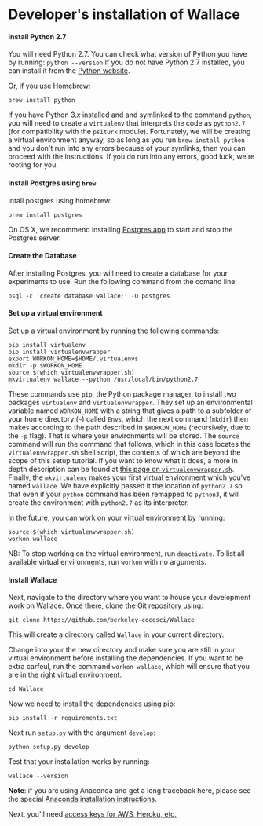 # Developer's installation of Wallace

#### Install Python 2.7

You will need Python 2.7. You can check what version of Python you have by running:
    ```
    python --version
    ```
If you do not have Python 2.7 installed, you can install it from the [Python website](https://www.python.org/downloads/).

Or, if you use Homebrew:
```
brew install python
```

If you have Python 3.*x* installed and and symlinked to the command `python`, you will need to create a `virtualenv` that interprets the code as `python2.7` (for compatibility with the `psiturk` module). Fortunately, we will be creating a virtual environment anyway, so as long as you run `brew install python` and you don't run into any errors because of your symlinks, then you can proceed with the instructions. If you do run into any errors, good luck, we're rooting for you. 

#### Install Postgres using `brew`

Intall postgres using homebrew:

```
brew install postgres
```

On OS X, we recommend installing [Postgres.app](postgresapp.com) to start and stop the Postgres server.

#### Create the Database

After installing Postgres, you will need to create a database for your experiments to use. Run the following command from the comand line:

```
psql -c 'create database wallace;' -U postgres
```

#### Set up a virtual environment

Set up a virtual environment by running the following commands:

```
pip install virtualenv
pip install virtualenvwrapper
export WORKON_HOME=$HOME/.virtualenvs
mkdir -p $WORKON_HOME
source $(which virtualenvwrapper.sh)
mkvirtualenv wallace --python /usr/local/bin/python2.7
```

These commands use `pip`, the Python package manager, to install two packages `virtualenv` and `virtualenvwrapper`. They set up an environmental variable named `WORKON_HOME` with a string that gives a path to a subfolder of your home directory (`~`) called `Envs`, which the next command (`mkdir`) then makes according to the path described in `$WORKON_HOME` (recursively, due to the `-p` flag). That is where your environments will be stored. The `source` command will run the command that follows, which in this case locates the `virtualenvwrapper.sh` shell script, the contents of which are beyond the scope of this setup tutorial. If you want to know what it does, a more in depth description can be found at [this page on `virtualenvwrapper.sh`](http://virtualenvwrapper.readthedocs.org/en/latest/install.html#python-interpreter-virtualenv-and-path). Finally, the `mkvirtualenv` makes your first virtual environment which you've named `wallace`. We have explicitly passed it the location of `python2.7` so that even if your `python` command has been remapped to `python3`, it will create the environment with `python2.7` as its interpreter.

In the future, you can work on your virtual environment by running:

```
source $(which virtualenvwrapper.sh)
workon wallace
```

NB: To stop working on the virtual environment, run `deactivate`. To list all available virtual environments, run `workon` with no arguments.

#### Install Wallace

Next, navigate to the directory where you want to house your development work on Wallace. Once there, clone the Git repository using:

```
git clone https://github.com/berkeley-cocosci/Wallace
```

This will create a directory called `Wallace` in your current directory. 

Change into your the new directory and make sure you are still in your virtual environment before installing the dependencies. If you want to be extra carfeul, run the command `workon wallace`, which will ensure that you are in the right virtual environment.

```
cd Wallace
```

Now we need to install the dependencies using pip:

```
pip install -r requirements.txt
```

Next run `setup.py` with the argument `develop`:

```
python setup.py develop
```

Test that your installation works by running:

```
wallace --version
```

**Note**: if you are using Anaconda and get a long traceback here, please see the special [Anaconda installation instructions](Wallace-with-Anaconda.md).

Next, you'll need [access keys for AWS, Heroku, etc.](AWS-etc-keys.md)
